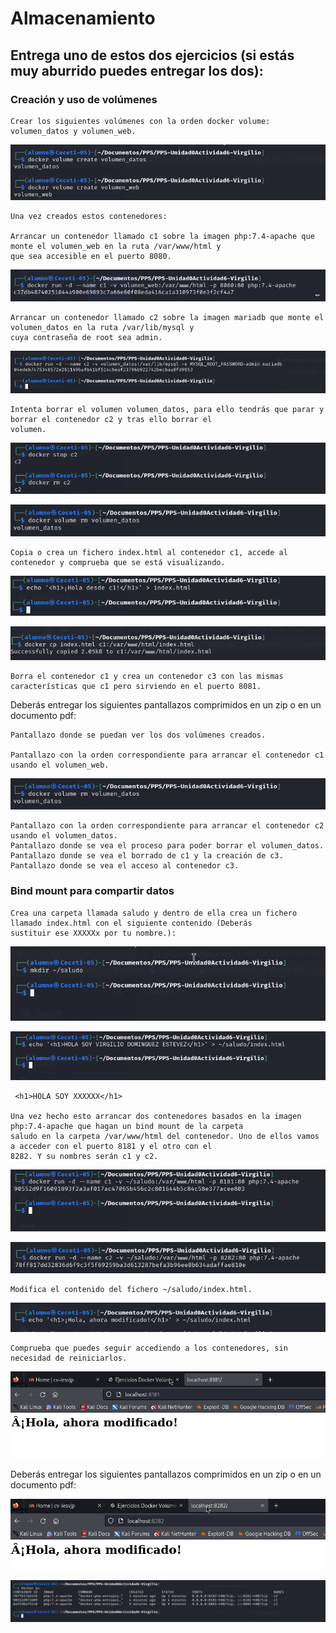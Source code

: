 # Almacenamiento

## Entrega uno de estos dos ejercicios (si estás muy aburrido puedes entregar los dos):

### Creación y uso de volúmenes

    Crear los siguientes volúmenes con la orden docker volume: volumen_datos y volumen_web.

![](Imagenes/imagen16.png)

    Una vez creados estos contenedores:
    
    Arrancar un contenedor llamado c1 sobre la imagen php:7.4-apache que monte el volumen_web en la ruta /var/www/html y
    que sea accesible en el puerto 8080.

![](Imagenes/imagen17.png)

    Arrancar un contenedor llamado c2 sobre la imagen mariadb que monte el volumen_datos en la ruta /var/lib/mysql y 
    cuya contraseña de root sea admin.

![](Imagenes/imagen18.png)

    Intenta borrar el volumen volumen_datos, para ello tendrás que parar y borrar el contenedor c2 y tras ello borrar el 
    volumen.

![](Imagenes/imagen19.png)

![](Imagenes/imagen20.png)

    Copia o crea un fichero index.html al contenedor c1, accede al contenedor y comprueba que se está visualizando.

![](Imagenes/imagen21.png)


![](Imagenes/imagen22.png)

    Borra el contenedor c1 y crea un contenedor c3 con las mismas características que c1 pero sirviendo en el puerto 8081.



Deberás entregar los siguientes pantallazos comprimidos en un zip o en un documento pdf:

    Pantallazo donde se puedan ver los dos volúmenes creados.

    Pantallazo con la orden correspondiente para arrancar el contenedor c1 usando el volumen_web.

![](Imagenes/imagen20.png) 

    Pantallazo con la orden correspondiente para arrancar el contenedor c2 usando el volumen_datos.    
    Pantallazo donde se vea el proceso para poder borrar el volumen_datos.
    Pantallazo donde se vea el borrado de c1 y la creación de c3.
    Pantallazo donde se vea el acceso al contenedor c3.

### Bind mount para compartir datos

    Crea una carpeta llamada saludo y dentro de ella crea un fichero llamado index.html con el siguiente contenido (Deberás 
    sustituir ese XXXXXx por tu nombre.):

![](Imagenes/ejercicio1.png) 

![](Imagenes/ejercicio2.png)

     <h1>HOLA SOY XXXXXX</h1>

    Una vez hecho esto arrancar dos contenedores basados en la imagen php:7.4-apache que hagan un bind mount de la carpeta 
    saludo en la carpeta /var/www/html del contenedor. Uno de ellos vamos a acceder con el puerto 8181 y el otro con el 
    8282. Y su nombres serán c1 y c2.

![](Imagenes/ejercicio3.png) 

![](Imagenes/ejercicio4.png)


    Modifica el contenido del fichero ~/saludo/index.html.

 ![](Imagenes/ejercicio5.png)

    Comprueba que puedes seguir accediendo a los contenedores, sin necesidad de reiniciarlos.

![](Imagenes/ejercicio6.png) 

Deberás entregar los siguientes pantallazos comprimidos en un zip o en un documento pdf:

![](Imagenes/ejercicio7.png) 


![](Imagenes/ejercicio8.png) 
 

